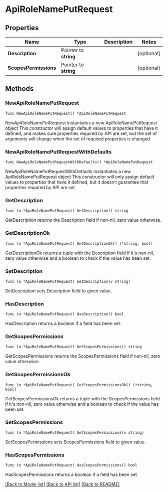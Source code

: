 # ApiRoleNamePutRequest

## Properties

Name | Type | Description | Notes
------------ | ------------- | ------------- | -------------
**Description** | Pointer to **string** |  | [optional] 
**ScopesPermissions** | Pointer to **string** |  | [optional] 

## Methods

### NewApiRoleNamePutRequest

`func NewApiRoleNamePutRequest() *ApiRoleNamePutRequest`

NewApiRoleNamePutRequest instantiates a new ApiRoleNamePutRequest object
This constructor will assign default values to properties that have it defined,
and makes sure properties required by API are set, but the set of arguments
will change when the set of required properties is changed

### NewApiRoleNamePutRequestWithDefaults

`func NewApiRoleNamePutRequestWithDefaults() *ApiRoleNamePutRequest`

NewApiRoleNamePutRequestWithDefaults instantiates a new ApiRoleNamePutRequest object
This constructor will only assign default values to properties that have it defined,
but it doesn't guarantee that properties required by API are set

### GetDescription

`func (o *ApiRoleNamePutRequest) GetDescription() string`

GetDescription returns the Description field if non-nil, zero value otherwise.

### GetDescriptionOk

`func (o *ApiRoleNamePutRequest) GetDescriptionOk() (*string, bool)`

GetDescriptionOk returns a tuple with the Description field if it's non-nil, zero value otherwise
and a boolean to check if the value has been set.

### SetDescription

`func (o *ApiRoleNamePutRequest) SetDescription(v string)`

SetDescription sets Description field to given value.

### HasDescription

`func (o *ApiRoleNamePutRequest) HasDescription() bool`

HasDescription returns a boolean if a field has been set.

### GetScopesPermissions

`func (o *ApiRoleNamePutRequest) GetScopesPermissions() string`

GetScopesPermissions returns the ScopesPermissions field if non-nil, zero value otherwise.

### GetScopesPermissionsOk

`func (o *ApiRoleNamePutRequest) GetScopesPermissionsOk() (*string, bool)`

GetScopesPermissionsOk returns a tuple with the ScopesPermissions field if it's non-nil, zero value otherwise
and a boolean to check if the value has been set.

### SetScopesPermissions

`func (o *ApiRoleNamePutRequest) SetScopesPermissions(v string)`

SetScopesPermissions sets ScopesPermissions field to given value.

### HasScopesPermissions

`func (o *ApiRoleNamePutRequest) HasScopesPermissions() bool`

HasScopesPermissions returns a boolean if a field has been set.


[[Back to Model list]](../README.md#documentation-for-models) [[Back to API list]](../README.md#documentation-for-api-endpoints) [[Back to README]](../README.md)


